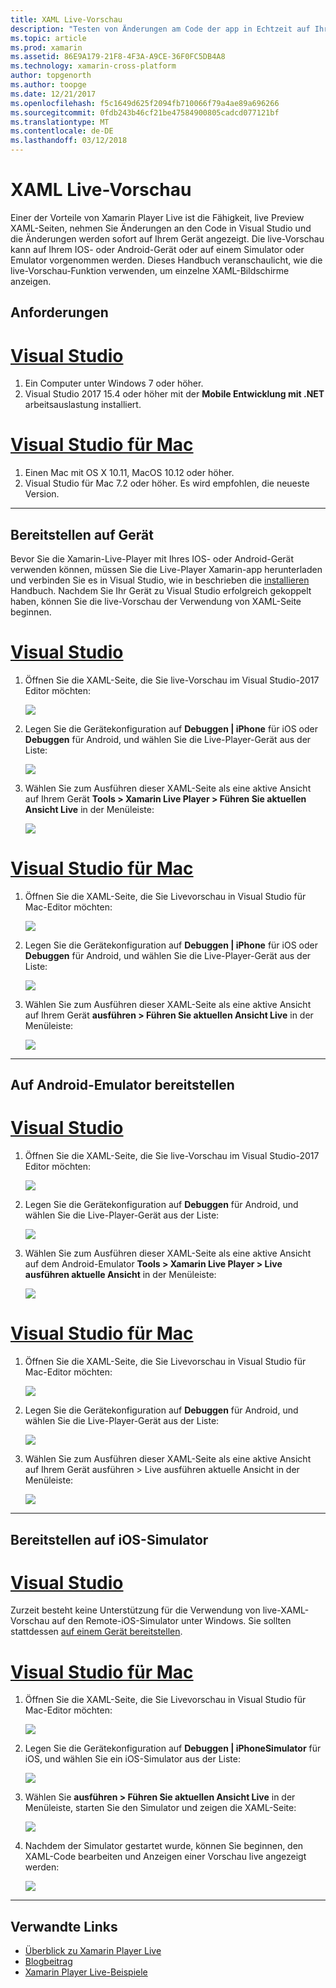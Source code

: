 ```yaml
---
title: XAML Live-Vorschau
description: "Testen von Änderungen am Code der app in Echtzeit auf Ihrem IOS- oder Android-Gerät"
ms.topic: article
ms.prod: xamarin
ms.assetid: 86E9A179-21F8-4F3A-A9CE-36F0FC5DB4A8
ms.technology: xamarin-cross-platform
author: topgenorth
ms.author: toopge
ms.date: 12/21/2017
ms.openlocfilehash: f5c1649d625f2094fb710066f79a4ae89a696266
ms.sourcegitcommit: 0fdb243b46cf21be47584900805cadcd077121bf
ms.translationtype: MT
ms.contentlocale: de-DE
ms.lasthandoff: 03/12/2018
---
```

# <a name="xaml-live-previewing"></a>XAML Live-Vorschau

Einer der Vorteile von Xamarin Player Live ist die Fähigkeit, live Preview XAML-Seiten, nehmen Sie Änderungen an den Code in Visual Studio und die Änderungen werden sofort auf Ihrem Gerät angezeigt. Die live-Vorschau kann auf Ihrem IOS- oder Android-Gerät oder auf einem Simulator oder Emulator vorgenommen werden. Dieses Handbuch veranschaulicht, wie die live-Vorschau-Funktion verwenden, um einzelne XAML-Bildschirme anzeigen.

## <a name="requirements"></a>Anforderungen

# <a name="visual-studiotabvswin"></a>[Visual Studio](#tab/vswin)

1. Ein Computer unter Windows 7 oder höher.
2. Visual Studio 2017 15.4 oder höher mit der **Mobile Entwicklung mit .NET** arbeitsauslastung installiert.

# <a name="visual-studio-for-mactabvsmac"></a>[Visual Studio für Mac](#tab/vsmac)

1. Einen Mac mit OS X 10.11, MacOS 10.12 oder höher.
2. Visual Studio für Mac 7.2 oder höher. Es wird empfohlen, die neueste Version.

-----



<a name="deploydevice" />

## <a name="deploying-to-device"></a>Bereitstellen auf Gerät

Bevor Sie die Xamarin-Live-Player mit Ihres IOS- oder Android-Gerät verwenden können, müssen Sie die Live-Player Xamarin-app herunterladen und verbinden Sie es in Visual Studio, wie in beschrieben die [installieren](~/tools/live-player/install.md) Handbuch. Nachdem Sie Ihr Gerät zu Visual Studio erfolgreich gekoppelt haben, können Sie die live-Vorschau der Verwendung von XAML-Seite beginnen. 

# <a name="visual-studiotabvswin"></a>[Visual Studio](#tab/vswin)

1. Öffnen Sie die XAML-Seite, die Sie live-Vorschau im Visual Studio-2017 Editor möchten:

    ![](live-view-images/vs-image1.png)

2. Legen Sie die Gerätekonfiguration auf **Debuggen | iPhone** für iOS oder **Debuggen** für Android, und wählen Sie die Live-Player-Gerät aus der Liste:

    ![](live-view-images/vs-image2.png)

3. Wählen Sie zum Ausführen dieser XAML-Seite als eine aktive Ansicht auf Ihrem Gerät **Tools > Xamarin Live Player > Führen Sie aktuellen Ansicht Live** in der Menüleiste:

    ![](live-view-images/vs-image3.png)

# <a name="visual-studio-for-mactabvsmac"></a>[Visual Studio für Mac](#tab/vsmac)

1. Öffnen Sie die XAML-Seite, die Sie Livevorschau in Visual Studio für Mac-Editor möchten:

    ![](live-view-images/image1.png)

2. Legen Sie die Gerätekonfiguration auf **Debuggen | iPhone** für iOS oder **Debuggen** für Android, und wählen Sie die Live-Player-Gerät aus der Liste:

    ![](live-view-images/image2.png)

3. Wählen Sie zum Ausführen dieser XAML-Seite als eine aktive Ansicht auf Ihrem Gerät **ausführen > Führen Sie aktuellen Ansicht Live** in der Menüleiste:

    ![](live-view-images/image3.png)

-----








## <a name="deploying-to-android-emulator"></a>Auf Android-Emulator bereitstellen

# <a name="visual-studiotabvswin"></a>[Visual Studio](#tab/vswin)

1. Öffnen Sie die XAML-Seite, die Sie live-Vorschau im Visual Studio-2017 Editor möchten:

    ![](live-view-images/vs-image1.png)

2. Legen Sie die Gerätekonfiguration auf **Debuggen** für Android, und wählen Sie die Live-Player-Gerät aus der Liste:

    ![](live-view-images/vs-image4.png)

3. Wählen Sie zum Ausführen dieser XAML-Seite als eine aktive Ansicht auf dem Android-Emulator **Tools > Xamarin Live Player > Live ausführen aktuelle Ansicht** in der Menüleiste:

    ![](live-view-images/vs-image3.png)

# <a name="visual-studio-for-mactabvsmac"></a>[Visual Studio für Mac](#tab/vsmac)

1. Öffnen Sie die XAML-Seite, die Sie Livevorschau in Visual Studio für Mac-Editor möchten:

    ![](live-view-images/image7.png)

2. Legen Sie die Gerätekonfiguration auf **Debuggen** für Android, und wählen Sie die Live-Player-Gerät aus der Liste:

    ![](live-view-images/image6.png)

3. Wählen Sie zum Ausführen dieser XAML-Seite als eine aktive Ansicht auf Ihrem Gerät ausführen > Live ausführen aktuelle Ansicht in der Menüleiste:

    ![](live-view-images/image3.png)

-----





## <a name="deploying-to-ios-simulator"></a>Bereitstellen auf iOS-Simulator

# <a name="visual-studiotabvswin"></a>[Visual Studio](#tab/vswin)

Zurzeit besteht keine Unterstützung für die Verwendung von live-XAML-Vorschau auf den Remote-iOS-Simulator unter Windows. Sie sollten stattdessen [auf einem Gerät bereitstellen](#deploydevice).

# <a name="visual-studio-for-mactabvsmac"></a>[Visual Studio für Mac](#tab/vsmac)

1. Öffnen Sie die XAML-Seite, die Sie Livevorschau in Visual Studio für Mac-Editor möchten:

    ![](live-view-images/image1.png)

2. Legen Sie die Gerätekonfiguration auf **Debuggen | iPhoneSimulator** für iOS, und wählen Sie ein iOS-Simulator aus der Liste:

    ![](live-view-images/image2.png)

3. Wählen Sie **ausführen > Führen Sie aktuellen Ansicht Live** in der Menüleiste, starten Sie den Simulator und zeigen die XAML-Seite:

    ![](live-view-images/image4.png)

4. Nachdem der Simulator gestartet wurde, können Sie beginnen, den XAML-Code bearbeiten und Anzeigen einer Vorschau live angezeigt werden:

    ![](live-view-images/image5.png)  

-----








## <a name="related-links"></a>Verwandte Links

- [Überblick zu Xamarin Player Live](https://xamarin.com/live)
- [Blogbeitrag](https://blog.xamarin.com/live-player/)
- [Xamarin Player Live-Beispiele](~/tools/livehttps://developer.xamarin.com/samples.md)
